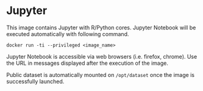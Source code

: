 # Jupyter

This image contains Jupyter with R/Python cores. Jupyter Notebook will be 
executed automatically with following command.

```
docker run -ti --privileged <image_name>
```

Jupyter Notebook is accessible via web browsers (i.e. firefox, chrome). Use the 
URL in messages displayed after the execution of the image.

Public dataset is automatically mounted on `/opt/dataset` once the image 
is successfully launched.
